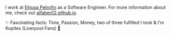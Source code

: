 I work at [Elnusa Petrofin](https://www.elnusapetrofin.co.id/) as a Software Engineer.
 For more information about me, check out [alfaben12.github.io](https://alfaben12.github.io/).

 ✨ Fascinating facts: Time, Passion, Money, two of three fulfilled I took & I'm Kopites (Liverpool Fans) 🔴
